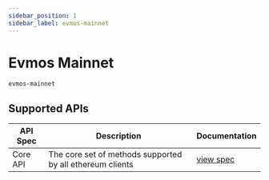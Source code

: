 ```yaml
---
sidebar_position: 1
sidebar_label: evmos-mainnet
---
```


# Evmos Mainnet

`evmos-mainnet`

## Supported APIs

| API Spec | Description                                               | Documentation                  |
| -------- | --------------------------------------------------------- | ------------------------------ |
| Core API | The core set of methods supported by all ethereum clients | [view spec](../specs/core-api) |
